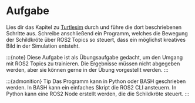 # Aufgabe

Lies dir das Kapitel zu [Turtlesim](turtlesim.md) durch und führe die dort beschriebenen Schritte aus. Schreibe anschließend ein Programm, welches die Bewegung der Schildkröte über ROS2 Topics so steuert, dass ein möglichst kreatives Bild in der Simulation entsteht. 

:::{note}
Diese Aufgabe ist als Übungsaufgabe gedacht, um den Umgang mit ROS2 Topics zu trainieren. Die Ergebnisse müssen nicht abgegeben werden, aber sie können gerne in der Übung vorgestellt werden. 
:::

:::{admonition} Tip
Das Programm kann in Python oder BASH geschrieben werden. In BASH kann ein einfaches Skript die ROS2 CLI ansteuern. In Python kann eine ROS2 Node erstellt werden, die die Schildkröte steuert.
:::


